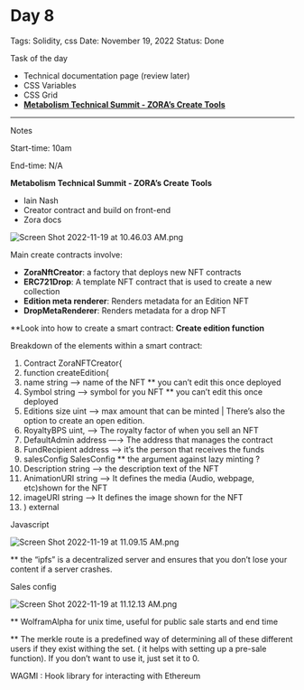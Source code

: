 # Day 8

Tags: Solidity, css
Date: November 19, 2022
Status: Done

Task of the day

- Technical documentation page (review later)
- CSS Variables
- CSS Grid
- ****[Metabolism Technical Summit - ZORA’s Create Tools](https://www.youtube.com/watch?v=hwoWfoweh7k)****

---

Notes

Start-time: 10am

End-time: N/A

****Metabolism Technical Summit - ZORA’s Create Tools****

- Iain Nash
- Creator contract and build on front-end
- Zora docs

![Screen Shot 2022-11-19 at 10.46.03 AM.png](Day%208%202b3538fee2354e2d89f9bd0286d7d3cd/Screen_Shot_2022-11-19_at_10.46.03_AM.png)

Main create contracts involve:

- **ZoraNftCreator**: a factory that deploys new NFT contracts
- **ERC721Drop**: A template NFT contract that is used to create a new collection
- **Edition meta renderer**: Renders metadata for an Edition NFT
- **DropMetaRenderer**: Renders metadata for a drop NFT

**Look into how to create a smart contract: **Create edition function**

Breakdown of the elements within a smart contract:

1. Contract ZoraNFTCreator{
2. function createEdition{
3. name string —> name of the NFT ** you can’t edit this once deployed
4. Symbol string —> symbol for you NFT ** you can’t edit this once deployed
5. Editions size uint —> max amount that can be minted | There’s also the option to create an open edition. 
6. RoyaltyBPS uint, —> The royalty factor of when you sell an NFT
7. DefaultAdmin address —→ The address that manages the contract
8. FundRecipient address —> it’s the person that receives the funds 
9. salesConfig SalesConfig ** the argument against lazy minting ?
10. Description string —> the description text of the NFT
11. AnimationURI string —> It defines the media (Audio, webpage, etc)shown for the NFT
12. imageURI string —> It defines the image shown for the NFT
13. ) external

Javascript 

![Screen Shot 2022-11-19 at 11.09.15 AM.png](Day%208%202b3538fee2354e2d89f9bd0286d7d3cd/Screen_Shot_2022-11-19_at_11.09.15_AM.png)

** the “ipfs” is a decentralized server and ensures that you don’t lose your content if a server crashes.

Sales config

![Screen Shot 2022-11-19 at 11.12.13 AM.png](Day%208%202b3538fee2354e2d89f9bd0286d7d3cd/Screen_Shot_2022-11-19_at_11.12.13_AM.png)

** WolframAlpha for unix time, useful for public sale starts and end time 

** The merkle route is a predefined way of determining all of these different users if they exist withing the set. ( it helps with setting up a pre-sale function). If you don’t want to use it, just set it to 0.

[](https://zora-essay-edition-minter.vercel.app/create)

WAGMI : Hook library for interacting with Ethereum